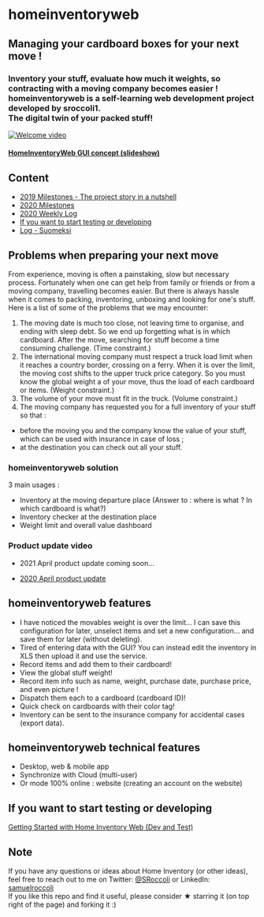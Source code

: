 # homeinventoryweb
## Managing your cardboard boxes for your next move !
### Inventory your stuff, evaluate how much it weights, so contracting with a moving company becomes easier !<br>homeinventoryweb is a self-learning web development project developed by sroccoli1.<br>The digital twin of your packed stuff!<br> 

[![Welcome video](https://media.giphy.com/media/BqYJQ43Aax7iyfrM6T/giphy.gif)](https://youtu.be/UWZg4aqFPVQ)

#### [HomeInventoryWeb GUI concept (slideshow)](https://docs.google.com/presentation/d/1Q-WU6EXmCz8f2J5X9AstjjvyCnf4XlexK0z0Xx5O2q4/edit?usp=sharing)

## Content
- [2019 Milestones - The project story in a nutshell](https://github.com/sroccoli1/homeinventoryweb/blob/master/2019_milestones.md)
- [2020 Milestones](https://github.com/sroccoli1/homeinventoryweb/blob/master/2020_milestones.md)
- [2020 Weekly Log](https://github.com/sroccoli1/homeinventoryweb/blob/master/2020_log.md)
- [If you want to start testing or developing](https://github.com/sroccoli1/homeinventoryweb/blob/master/GettingStartedDevandTest.md)
- [Log - Suomeksi](https://github.com/sroccoli1/homeinventoryweb/blob/master/lokikirja.md)

## Problems when preparing your next move

From experience, moving is often a painstaking, slow but necessary process. Fortunately when one can get help from family or friends or from a moving company, travelling becomes easier. But there is always hassle when it comes to packing, inventoring, unboxing and looking for one's stuff. Here is a list of some of the problems that we may encounter:
1. The moving date is much too close, not leaving time to organise, and ending with sleep debt. So we end up forgetting what is in which cardboard. After the move, searching for stuff become a time consuming challenge. (Time constraint.)
2. The international moving company must respect a truck load limit when it reaches a country border, crossing on a ferry. When it is over the limit, the moving cost shifts to the upper truck price category. So you must know the global weight a of your move, thus the load of each cardboard or items. (Weight constraint.)
3. The volume of your move must fit in the truck. (Volume constraint.)
4. The moving company has requested you for a full inventory of your stuff so that :
  - before the moving you and the company know the value of your stuff, which can be used with insurance in case of loss ;
  - at the destination you can check out all your stuff. 

### homeinventoryweb solution

3 main usages : 
- Inventory at the moving departure place (Answer to : where is what ? In which cardboard is what?) 
- Inventory checker at the destination place
- Weight limit and overall value dashboard  

### Product update video

- 2021 April product update coming soon...

- [2020 April product update](https://github.com/sroccoli1/homeinventoryweb/blob/master/2020_milestones.md) 

## homeinventoryweb features

- I have noticed the movables weight is over the limit... I can save this configuration for later, unselect items and set a new configuration… and save them for later (without deleting).
- Tired of entering data with the GUI? You can instead edit the inventory in XLS then upload it and use the service. 
- Record items and add them to their cardboard!
- View the global stuff weight!
- Record item info such as name, weight, purchase date, purchase price, and even picture !
- Dispatch them each to a cardboard (cardboard ID)!
- Quick check on cardboards with their color tag!
- Inventory can be sent to the insurance company for accidental cases (export data). 

## homeinventoryweb technical features

- Desktop, web & mobile app
- Synchronize with Cloud (multi-user)
- Or mode 100% online : website (creating an account on the website)

## If you want to start testing or developing
[Getting Started with Home Inventory Web (Dev and Test)](https://github.com/sroccoli1/homeinventoryweb/blob/master/GettingStartedDevandTest.md)

## Note
If you have any questions or ideas about Home Inventory (or other ideas), feel free to reach out to me on Twitter: [@SRoccoli](https://twitter.com/SRoccoli) or LinkedIn: [samuelroccoli](https://www.linkedin.com/in/samuelroccoli/) 
<br>If you like this repo and find it useful, please consider ★ starring it (on top right of the page) and forking it :)

